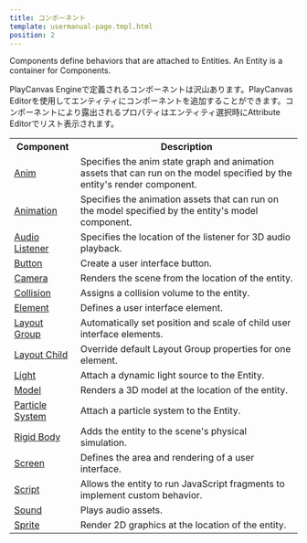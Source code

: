 ```yaml
---
title: コンポーネント
template: usermanual-page.tmpl.html
position: 2
---
```


Components define behaviors that are attached to Entities. An Entity is a container for Components.

PlayCanvas Engineで定義されるコンポーネントは沢山あります。PlayCanvas Editorを使用してエンティティにコンポーネントを追加することができます。コンポーネントにより露出されるプロパティはエンティティ選択時にAttribute Editorでリスト表示されます。

<table class="table table-striped">
    <tbody>
        <tr>
            <th>Component</th>
            <th>Description</th>
        </tr>
    <tr>
        <td><a href="/user-manual/packs/components/anim">Anim</a></td>
        <td>Specifies the anim state graph and animation assets that can run on the model specified by the entity's render component.</td>
    </tr>
    <tr>
        <td><a href="/user-manual/packs/components/animation">Animation</a></td>
        <td>Specifies the animation assets that can run on the model specified by the entity's model component.</td>
    </tr>
    <tr>
        <td><a href="/user-manual/packs/components/audiolistener">Audio Listener</a></td>
        <td>Specifies the location of the listener for 3D audio playback.</td>
    </tr>
    <tr>
        <td><a href="/user-manual/packs/components/button">Button</a></td>
        <td>Create a user interface button.</td>
    </tr>
    <tr>
        <td><a href="/user-manual/packs/components/camera">Camera</a></td>
        <td>Renders the scene from the location of the entity.</td>
    </tr>
    <tr>
        <td><a href="/user-manual/packs/components/collision">Collision</a></td>
        <td>Assigns a collision volume to the entity.</td>
    </tr>
    <tr>
        <td><a href="/user-manual/packs/components/element">Element</a></td>
        <td>Defines a user interface element.</td>
    </tr>
    <tr>
        <td><a href="/user-manual/packs/components/layout-group">Layout Group</a></td>
        <td>Automatically set position and scale of child user interface elements.</td>
    </tr>
    <tr>
        <td><a href="/user-manual/packs/components/layout-child">Layout Child</a></td>
        <td>Override default Layout Group properties for one element.</td>
    </tr>
    <tr>
        <td><a href="/user-manual/packs/components/light">Light</a></td>
        <td>Attach a dynamic light source to the Entity.</td>
    </tr>
    <tr>
        <td><a href="/user-manual/packs/components/model">Model</a></td>
        <td>Renders a 3D model at the location of the entity.</td>
    </tr>
    <tr>
        <td><a href="/user-manual/packs/components/particlesystem">Particle System</a></td>
        <td>Attach a particle system to the Entity.</td>
    </tr>
    <tr>
        <td><a href="/user-manual/packs/components/rigidbody">Rigid Body</a></td>
        <td>Adds the entity to the scene's physical simulation.</td>
    </tr>
    <tr>
        <td><a href="/user-manual/packs/components/screen">Screen</a></td>
        <td>Defines the area and rendering of a user interface.</td>
    </tr>
    <tr>
        <td><a href="/user-manual/packs/components/script">Script</a></td>
        <td>Allows the entity to run JavaScript fragments to implement custom behavior.</td>
    </tr>
    <tr>
        <td><a href="/user-manual/packs/components/sound">Sound</a></td>
        <td>Plays audio assets.</td>
    </tr>
    <tr>
        <td><a href="/user-manual/packs/components/sprite">Sprite</a></td>
        <td>Render 2D graphics at the location of the entity.</td>
    </tr>
</tbody></table>

